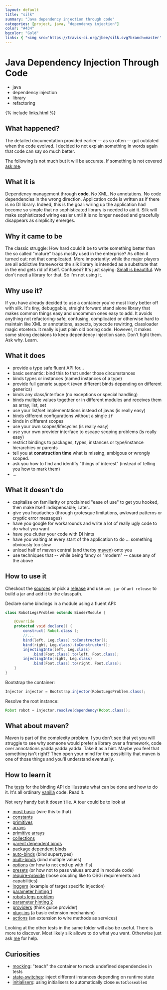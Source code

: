 ```yaml
---
layout: default
title: "silk"
summary: "Java dependency injection through code"
categories: [project, java, "dependency injection"]
color: "#434"
bgcolor: "Gold"
links: { "<img src='https://travis-ci.org/jbee/silk.svg?branch=master' />": "https://travis-ci.org/jbee/silk", "issues": "https://github.com/jbee/silk/issues", "github": "https://github.com/jbee/silk", "CI": "https://travis-ci.org/jbee/silk" }
---
```


# Java Dependency Injection Through Code
* java
* dependency injection
* library
* refactoring

{% include links.html %}

## What happened?
The detailed documentation provided earlier -- as so often -- got outdated when the code
evolved. I decided to not explain something in words again that code can say so much better.

The following is not much but it will be accurate. 
If something is not covered [ask me](http://jbee.github.io).


## What it is
Dependency management through **code**. 
No XML. No annotations. No code dependencies in the wrong direction. 
Application code is written as if there is no DI library. 
Indeed, this is the goal: wiring up the application had become so simple that no 
sophisticated library is needed to aid it. 
Silk will make sophisticated wiring easier until it is no longer needed and
gracefully disappears as simplicity emerges.


## Why it came to be
The classic struggle: How hard could it be to write something better than 
the so called "mature" traps mostly used in the enterprise? 
As often it turned out: not that complicated.
More importantly: while the major players are all addictive frameworks the silk
library is intended as a substitute that in the end gets rid of itself.
Confused? It's just saying: [Small is beautiful](http://www.infoq.com/presentations/small-large-systems).
We don't need a library for that. So I'm not using it.


## Why use it?
If you have already decided to use a container you're most likely better off 
with silk. It's tiny, debuggable, straight forward stand alone library that 
makes common things easy and uncommon ones easy to add.
It avoids anything not refactoring-safe, confusing, complicated or otherwise 
hard to maintain like XML or annotations, aspects, bytecode rewirting, classloader magic etcetera.
It really is just plain old boring code. 
However, it makes some strong decisions to keep dependency injection sane.
Don't fight them. Ask why. Learn.


## What it does
* provide a type safe fluent API for...
* basic semantic: bind this to that under those circumstances
* binds types or instances (named instances of a type)
* provide full generic support (even different binds depending on different generics)
* binds any class/interface (no exceptions or special handling)
* binds multiple values together or in different modules and receives them as array, list, set
* use your list/set implementations instead of javas (is really easy)
* binds different configurations without a single `if`
* binds in different scopes
* use your own scopes/lifecycles (is really easy)
* use your own provider interface to escape scoping problems (is really easy) 
* restrict bindings to packages, types, instances or type/instance hierarchies or parents
* tell you at **construction time** what is missing, ambigous or
wrongly scoped.
* ask you how to find and identify "things of interest" (instead of telling you how to mark them)
* ...

## What it doesn't do
* capitalise on familiarity or proclaimed "ease of use" to get you hooked, then make itself indispensable; Later..
* give you headaches (through grotesque limitations, awkward patterns or cryptic error messages)
* have you google for workarounds and write a lot of really ugly code to do what you want
* have you clutter your code with DI hints
* have you waiting at every start of the application to do ... something obviously too slow
* unload half of maven central (and therby <a href="#what-about-maven">maven</a>) onto you
* use techniques that -- while being fancy or "modern" -- cause any of the above


## How to use it
Checkout the [sources](https://github.com/jbee/silk) or pick a 
[release](https://github.com/jbee/silk/releases) and
use `ant jar` or `ant release` to build a jar and add it to the classpath.

Declare some bindings in a module using a fluent API:
```java
class RobotLegsProblem extends BinderModule {

	@Override
	protected void declare() {
		construct( Robot.class );
		//...
		bind(left, Leg.class).toConstructor();
		bind(right, Leg.class).toConstructor();
		injectingInto(left, Leg.class)
			.bind(Foot.class).to(left, Foot.class);
		injectingInto(right, Leg.class)
			.bind(Foot.class).to(right, Foot.class);
	}
}
```

Bootstrap the container:
```java
Injector injector = Bootstrap.injector(RobotLegsProblem.class);
```

Resolve the root instance:
```java
Robot robot = injector.resolve(dependency(Robot.class)); 
```


## What about maven?
Maven is part of the complexity problem. I you don't see that yet you will struggle to see
why someone would prefer a library over a framework, code over annotations yadda yadda yadda. 
Take it as a hint. Maybe you feel that something isn't right? 
Then open your mind for the possibility that maven is one of those things and you'll understand eventually. 


## How to learn it
The [tests](https://github.com/jbee/silk/tree/master/src/test/se/jbee/inject/bind)
for the binding API do illustrate what can be done and how to do it. 
It's all ordinary [vanilla](http://en.wikipedia.org/wiki/Vanilla_software) code. Read it.

Not very handy but it doesn't lie. A tour could be to look at

* [most basic](https://github.com/jbee/silk/blob/master/src/test/se/jbee/inject/bind/TestInstanceBinds.java) (wire this to that)
* [constants](https://github.com/jbee/silk/blob/master/src/test/se/jbee/inject/bind/TestConstantBinds.java)
* [primitives](https://github.com/jbee/silk/blob/master/src/test/se/jbee/inject/bind/TestPrimitiveBinds.java)
* [arrays](https://github.com/jbee/silk/blob/master/src/test/se/jbee/inject/bind/TestElementBinds.java)
* [primitive arrays](https://github.com/jbee/silk/blob/master/src/test/se/jbee/inject/bind/TestPrimitiveArrayBinds.java)
* [collections](https://github.com/jbee/silk/blob/master/src/test/se/jbee/inject/bind/TestCollectionBinds.java)
* [parent dependent binds](https://github.com/jbee/silk/blob/master/src/test/se/jbee/inject/bind/TestParentTargetBinds.java)
* [package dependent binds](https://github.com/jbee/silk/blob/master/src/test/se/jbee/inject/bind/TestPackageLocalisedBinds.java)
* [auto-binds](https://github.com/jbee/silk/blob/master/src/test/se/jbee/inject/bind/TestAutobindBinds.java) (bind supertypes)
* [multi-binds](https://github.com/jbee/silk/blob/master/src/test/se/jbee/inject/bind/TestMultibindBinds.java) (bind multiple values)
* [options](https://github.com/jbee/silk/blob/master/src/test/se/jbee/inject/bind/TestOptionBinds.java) (or how to not end up with if's)
* [presets](https://github.com/jbee/silk/blob/master/src/test/se/jbee/inject/bind/TestPresetModuleBinds.java) (or how not to pass values around in module code)
* [require-provide](https://github.com/jbee/silk/blob/master/src/test/se/jbee/inject/bind/TestRequiredProvidedBinds.java) (loose coupling like to OSGi requirements and capabilities)
* [loggers](https://github.com/jbee/silk/blob/master/src/test/se/jbee/inject/bind/TestLoggerBinds.java) (example of target specific injection)
* [parameter hinting 1](https://github.com/jbee/silk/blob/master/src/test/se/jbee/inject/bind/TestSpecificImplementationBinds.java)
* [robots legs problem](https://github.com/jbee/silk/blob/master/src/test/se/jbee/inject/bind/TestRobotLegsProblemBinds.java)
* [parameter hinting 2](https://github.com/jbee/silk/blob/master/src/test/se/jbee/inject/bind/TestConstructorParameterBinds.java)
* [providers](https://github.com/jbee/silk/blob/master/src/test/se/jbee/inject/bind/TestProviderBinds.java) (think guice provider)
* [plug-ins](https://github.com/jbee/silk/blob/master/src/test/se/jbee/inject/bind/TestPluginBinds.java) (a basic extension mechanism)
* [actions](https://github.com/jbee/silk/blob/master/src/test/se/jbee/inject/action/TestActionBinds.java) (an extension to wire methods as services)

Looking at the other tests in the same folder will also be useful. 
There is more to discover. Most likely silk allows to do what you want.
Otherwise just ask [me](http://jbee.github.io) for help.


## Curiosities

* [mocking](https://github.com/jbee/silk/blob/master/src/test/se/jbee/inject/bind/TestMockingBinds.java): "teach" the container to mock undefined dependencies in tests
* [state-switches](https://github.com/jbee/silk/blob/master/src/test/se/jbee/inject/bind/TestStateDependentBinds.java): inject different instances depending on runtime state
* [initialisers](https://github.com/jbee/silk/blob/master/src/test/se/jbee/inject/bind/TestInitialiserBinds.java): using initialisers to automatically close `AutoCloseable`s
